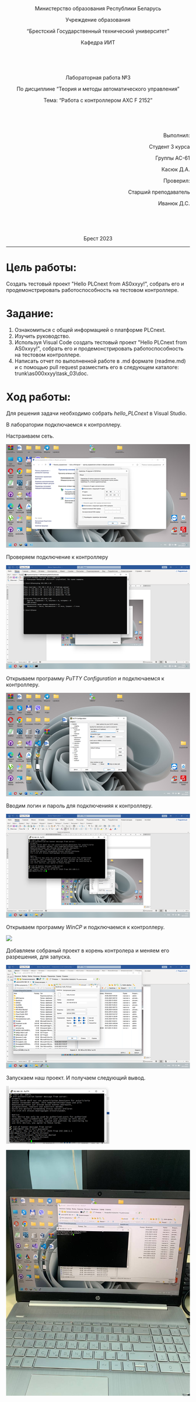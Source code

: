 <p align="center">Министерство образования Республики Беларусь</p>
<p align="center">Учреждение образования</p>
<p align="center">“Брестский Государственный технический университет”</p>
<p align="center">Кафедра ИИТ</p>
<br><br><br>
<p align="center">Лабораторная работа №3</p>
<p align="center">По дисциплине “Теория и методы автоматического управления”</p>
<p align="center">Тема: “Работа с контроллером AXC F 2152”</p>
<br><br><br>
<p align="right">Выполнил:</p>
<p align="right">Студент 3 курса</p>
<p align="right">Группы АС-61</p>
<p align="right">Касюк Д.А.</p>
<p align="right">Проверил:</p>
<p align="right">Старший преподаватель</p>
<p align="right">Иванюк Д.С.</p>
<br><br><br>
<p align="center">Брест 2023</p>

---

# Цель работы: 
<p>Cоздать тестовый проект "Hello PLCnext from AS0xxyy!", собрать его и продемонстрировать работоспособность на тестовом контроллере.</p>

# Задание:
1. Ознакомиться с общей информацией о платформе PLCnext.
2. Изучить руководство.
3. Используя Visual Code создать тестовый проект "Hello PLCnext from AS0xxyy!", собрать его и продемонстрировать работоспособность на тестовом контроллере.
4. Написать отчет по выполненной работе в .md формате (readme.md) и с помощью pull request разместить его в следующем каталоге: trunk\as000xxyy\task_03\doc.

# Ход работы:
<p>Для решения задачи необходимо собрать <em>hello_PLCnext</em> в Visual Studio.</p>

<p>В лаборатории подключаемся к контроллеру.</p>
<p>Настраиваем сеть.</p>

![](images/connect.png)  

<p>Проверяем подключение к контроллеру </p>

![](images/check.png)  

<p>Открываем программу <em>PuTTY Configuration</em> и подключаемся к контроллеру.</p>

![](images/PuTTY.png) 

<p>Вводим логин и пароль для подключенияя к контроллеру.</p>

![](images/login.png) 

<p>Открываем программу <em>WinCP</em> и подключаемся к контроллеру.</p>

![](images/WinCP.png) 

<p>Добавляем собраный проект в корень контролера и меняем его разрешения, для запуска.</p>

![](images/hello_PLCnext_properties.png) 

<p>Запускаем наш проект. И получаем следующий вывод.</p>

![](images/result.png) 

![](images/lab.jpg) 


